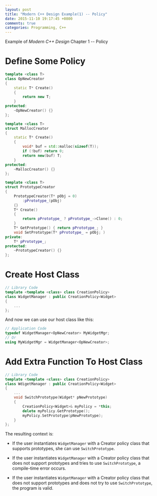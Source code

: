```yaml
---
layout: post
title: "Modern C++ Design Example(1) -- Policy"
date: 2015-11-10 19:17:45 +0800
comments: true
categories: Programming, C++
---
```


Example of *Modern C++ Design* Chapter 1 -- Policy

<!-- more -->

# Define Some Policy

```cpp
template <class T>
class OpNewCreator
{
    static T* Create()
    {
        return new T;
    }
protected:
    ~OpNewCreator() {}
};

template <class T>
struct MallocCreator
{
    static T* Create()
    {
        void* buf = std::malloc(sizeof(T));
        if (!buf) return 0;
        return new(buf) T;
    }
protected:
    ~MallocCreator() {}
};

template <class T>
struct PrototypeCreator
{
    PrototypeCreator(T* pObj = 0)
        :pPrototype_(pObj)
    {}
    T* Create()
    {
        return pPrototype_ ? pPrototype_->Clone() : 0;
    }
    T* GetPrototype() { return pPrototype_; }
    void SetPrototype(T* pPrototype_ = pObj; )
private:
    T* pPrototype_;
protected:
    ~PrototypeCreator() {}
};
```

# Create Host Class

```cpp
// Library Code
template <template <class> class CreationPolicy>
class WidgetManager : public CreationPolicy<Widget>
{
    ...
};
```

And now we can use our host class like this:

```cpp
// Application Code
typedef WidgetManager<OpNewCreator> MyWidgetMgr;
// Or
using MyWidgetMgr = WidgetManager<OpNewCreator>;
```

# Add Extra Function To Host Class

```cpp
// Library Code
template <template <class> class CreationPolicy>
class WdigetManager : public CreationPolicy<Widget>
{
    ...
    void SwitchPrototype(Widget* pNewPrototype)
    {
        CreationPolicy<Widget>& myPolicy = *this;
        delete myPolicy.GetPrototype();
        myPolicy.SetPrototype(pNewPrototype);
    }
};
```

The resulting context is:

+ If the user instantiates `WidgetManager` with a Creator policy class that 
supports prototypes, she can use `SwitchPrototype`.

+ If the user instantiates `WidgetManager` with a Creator policy class that 
does not support prototypes and tries to use `SwitchPrototype`, 
a compile-time error occurs.

+ If the user instantiates `WidgetManager` with a Creator policy class that 
does not support prototypes and does not try to use `SwitchPrototype`, 
the program is valid.
